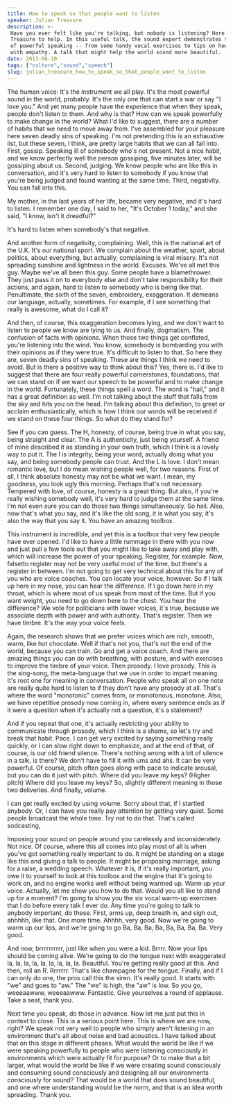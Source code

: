 ```yaml
---
title: How to speak so that people want to listen
speaker: Julian Treasure
description: >-
 Have you ever felt like you're talking, but nobody is listening? Here's Julian
 Treasure to help. In this useful talk, the sound expert demonstrates the how-to's
 of powerful speaking -- from some handy vocal exercises to tips on how to speak
 with empathy. A talk that might help the world sound more beautiful.
date: 2013-06-10
tags: ["culture","sound","speech"]
slug: julian_treasure_how_to_speak_so_that_people_want_to_listen
---
```


The human voice: It's the instrument we all play. It's the most powerful sound in the
world, probably. It's the only one that can start a war or say "I love you." And yet many
people have the experience that when they speak, people don't listen to them. And why is
that? How can we speak powerfully to make change in the world? What I'd like to suggest,
there are a number of habits that we need to move away from. I've assembled for your
pleasure here seven deadly sins of speaking. I'm not pretending this is an exhaustive
list, but these seven, I think, are pretty large habits that we can all fall into. First,
gossip. Speaking ill of somebody who's not present. Not a nice habit, and we know
perfectly well the person gossiping, five minutes later, will be gossiping about
us. Second, judging. We know people who are like this in conversation, and it's very hard
to listen to somebody if you know that you're being judged and found wanting at the same
time. Third, negativity. You can fall into this.

My mother, in the last years of her life, became very negative, and it's hard to listen. I
remember one day, I said to her, "It's October 1 today," and she said, "I know, isn't it
dreadful?"

It's hard to listen when somebody's that negative.

And another form of negativity, complaining. Well, this is the national art of the U.K.
It's our national sport. We complain about the weather, sport, about politics, about
everything, but actually, complaining is viral misery. It's not spreading sunshine and
lightness in the world. Excuses. We've all met this guy. Maybe we've all been this guy. Some
people have a blamethrower. They just pass it on to everybody else and don't take
responsibility for their actions, and again, hard to listen to somebody who is being like
that. Penultimate, the sixth of the seven, embroidery, exaggeration. It demeans our
language, actually, sometimes. For example, if I see something that really is awesome,
what do I call it?

And then, of course, this exaggeration becomes lying, and we don't want to listen to
people we know are lying to us. And finally, dogmatism. The confusion of facts with
opinions. When those two things get conflated, you're listening into the wind. You know,
somebody is bombarding you with their opinions as if they were true. It's difficult to
listen to that. So here they are, seven deadly sins of speaking. These are things I think
we need to avoid. But is there a positive way to think about this? Yes, there is. I'd like
to suggest that there are four really powerful cornerstones, foundations, that we can
stand on if we want our speech to be powerful and to make change in the world.
Fortunately, these things spell a word. The word is "hail," and it has a great definition
as well. I'm not talking about the stuff that falls from the sky and hits you on the head.
I'm talking about this definition, to greet or acclaim enthusiastically, which is how I
think our words will be received if we stand on these four things. So what do they stand
for?

See if you can guess. The H, honesty, of course, being true in what you say, being
straight and clear. The A is authenticity, just being yourself. A friend of mine described
it as standing in your own truth, which I think is a lovely way to put it. The I is
integrity, being your word, actually doing what you say, and being somebody people can
trust. And the L is love. I don't mean romantic love, but I do mean wishing people well,
for two reasons. First of all, I think absolute honesty may not be what we want. I mean,
my goodness, you look ugly this morning. Perhaps that's not necessary. Tempered with love,
of course, honesty is a great thing. But also, if you're really wishing somebody well,
it's very hard to judge them at the same time. I'm not even sure you can do those two
things simultaneously. So hail. Also, now that's what you say, and it's like the old song,
it is what you say, it's also the way that you say it. You have an amazing
toolbox.

This instrument is incredible, and yet this is a toolbox that very few people have ever
opened. I'd like to have a little rummage in there with you now and just pull a few tools
out that you might like to take away and play with, which will increase the power of your
speaking. Register, for example. Now, falsetto register may not be very useful most of the
time, but there's a register in between. I'm not going to get very technical about this
for any of you who are voice coaches. You can locate your voice, however. So if I talk up
here in my nose, you can hear the difference. If I go down here in my throat, which is
where most of us speak from most of the time. But if you want weight, you need to go down
here to the chest. You hear the difference? We vote for politicians with lower voices,
it's true, because we associate depth with power and with authority. That's register. Then
we have timbre. It's the way your voice feels.

Again, the research shows that we prefer voices which are rich, smooth, warm, like hot
chocolate. Well if that's not you, that's not the end of the world, because you can train.
Go and get a voice coach. And there are amazing things you can do with breathing, with
posture, and with exercises to improve the timbre of your voice. Then prosody. I love
prosody. This is the sing-song, the meta-language that we use in order to impart meaning.
It's root one for meaning in conversation. People who speak all on one note are really
quite hard to listen to if they don't have any prosody at all. That's where the word
"monotonic" comes from, or monotonous, monotone. Also, we have repetitive prosody now
coming in, where every sentence ends as if it were a question when it's actually not a
question, it's a statement?

And if you repeat that one, it's actually restricting your ability to communicate through
prosody, which I think is a shame, so let's try and break that habit. Pace. I can get very
excited by saying something really quickly, or I can slow right down to emphasize, and at
the end of that, of course, is our old friend silence. There's nothing wrong with a bit of
silence in a talk, is there? We don't have to fill it with ums and ahs. It can be very
powerful. Of course, pitch often goes along with pace to indicate arousal, but you can do
it just with pitch. Where did you leave my keys? (Higher pitch) Where did you leave my
keys? So, slightly different meaning in those two deliveries. And finally, volume.

I can get really excited by using volume. Sorry about that, if I startled anybody. Or, I
can have you really pay attention by getting very quiet. Some people broadcast the whole
time. Try not to do that. That's called sodcasting,

Imposing your sound on people around you carelessly and inconsiderately. Not nice. Of
course, where this all comes into play most of all is when you've got something really
important to do. It might be standing on a stage like this and giving a talk to people. It
might be proposing marriage, asking for a raise, a wedding speech. Whatever it is, if it's
really important, you owe it to yourself to look at this toolbox and the engine that it's
going to work on, and no engine works well without being warmed up. Warm up your
voice. Actually, let me show you how to do that. Would you all like to stand up for a
moment? I'm going to show you the six vocal warm-up exercises that I do before every talk
I ever do. Any time you're going to talk to anybody important, do these. First, arms up,
deep breath in, and sigh out, ahhhhh, like that. One more time. Ahhhh, very good. Now
we're going to warm up our lips, and we're going to go Ba, Ba, Ba, Ba, Ba, Ba, Ba, Ba.
Very good.

And now, brrrrrrrrrr, just like when you were a kid. Brrrr. Now your lips should be coming
alive. We're going to do the tongue next with exaggerated la, la, la, la, la, la, la, la,
la. Beautiful. You're getting really good at this. And then, roll an R. Rrrrrrr. That's
like champagne for the tongue. Finally, and if I can only do one, the pros call this the
siren. It's really good. It starts with "we" and goes to "aw." The "we" is high, the "aw"
is low. So you go, weeeaawww, weeeaawww. Fantastic. Give yourselves a round of applause.
Take a seat, thank you.

Next time you speak, do those in advance. Now let me just put this in context to close.
This is a serious point here. This is where we are now, right? We speak not very well to
people who simply aren't listening in an environment that's all about noise and bad
acoustics. I have talked about that on this stage in different phases. What would the
world be like if we were speaking powerfully to people who were listening consciously in
environments which were actually fit for purpose? Or to make that a bit larger, what would
the world be like if we were creating sound consciously and consuming sound consciously
and designing all our environments consciously for sound? That would be a world that does
sound beautiful, and one where understanding would be the norm, and that is an idea worth
spreading. Thank you.

<!--
ad_duration=3.33
event="TEDGlobal 2013"
external_start_time=0
has_talk_citation=0
intro_duration=11.82
is_subtitle_required="False"
is_talk_featured="True"
language="en"
language_swap="False"
native_language="en"
number_of_related_talks=6
number_of_speakers=1
number_of_subtitled_videos=45
number_of_tags=3
number_of_talk_download_languages=47
number_of_talk_more_resources=2
number_of_talk_recommendations=0
number_of_talks_take_actions=1
post_ad_duration=0.83
published_timestamp="2014-06-27 14:38:17"
recording_date="2013-06-10"
speaker_description="Sound consultant"
speaker_is_published=1
speaker_name="Julian Treasure"
talk_name="How to speak so that people want to listen"
talks_tags=["culture","sound","speech"]
url_audio="https://download.ted.com/talks/JulianTreasure_2013G.mp3?apikey=acme-roadrunner"
url_photo_speaker="https://pe.tedcdn.com/images/ted/3dea828a824d4f67ba2258123b07d4d3d49a8318_254x191.jpg"
url_photo_talk="https://s3.amazonaws.com/talkstar-photos/uploads/46964e3c-1231-42b7-9288-671ff9fdde2e/JulianTreasure_2013U-embed.jpg"
url_webpage="https://www.ted.com/talks/julian_treasure_how_to_speak_so_that_people_want_to_listen"
video_type_name="TED Stage Talk"
-->
